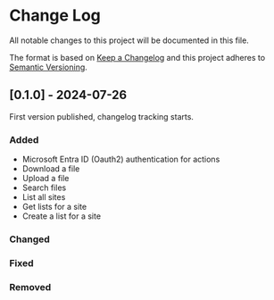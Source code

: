 # Change Log

All notable changes to this project will be documented in this file.

The format is based on [Keep a Changelog](http://keepachangelog.com/)
and this project adheres to [Semantic Versioning](http://semver.org/).

## [0.1.0] - 2024-07-26

First version published, changelog tracking starts.

### Added

- Microsoft Entra ID (Oauth2) authentication for actions
- Download a file
- Upload a file
- Search files
- List all sites
- Get lists for a site
- Create a list for a site

### Changed

### Fixed

### Removed
